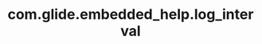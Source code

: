---
weight: 1130
layout: page
title: com.glide.embedded_help.log_interval
description: ""
value: "6"
---